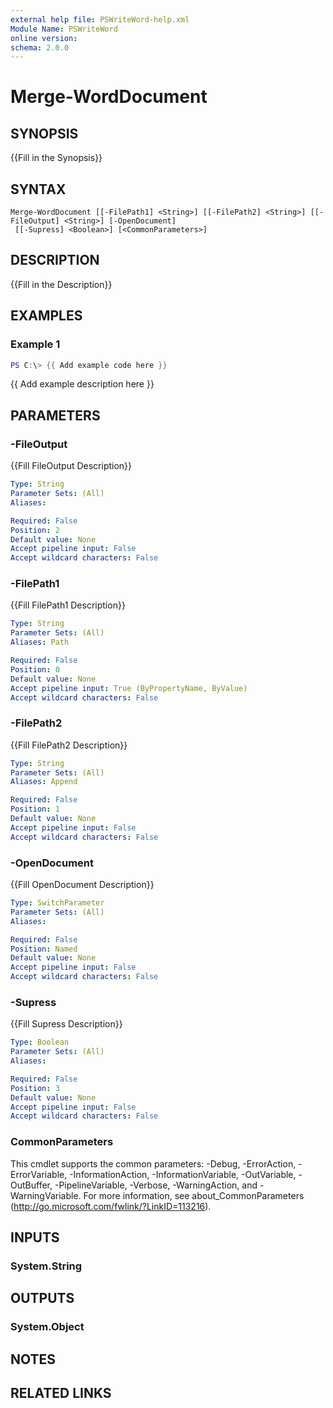 ```yaml
---
external help file: PSWriteWord-help.xml
Module Name: PSWriteWord
online version:
schema: 2.0.0
---
```


# Merge-WordDocument

## SYNOPSIS
{{Fill in the Synopsis}}

## SYNTAX

```
Merge-WordDocument [[-FilePath1] <String>] [[-FilePath2] <String>] [[-FileOutput] <String>] [-OpenDocument]
 [[-Supress] <Boolean>] [<CommonParameters>]
```

## DESCRIPTION
{{Fill in the Description}}

## EXAMPLES

### Example 1
```powershell
PS C:\> {{ Add example code here }}
```

{{ Add example description here }}

## PARAMETERS

### -FileOutput
{{Fill FileOutput Description}}

```yaml
Type: String
Parameter Sets: (All)
Aliases:

Required: False
Position: 2
Default value: None
Accept pipeline input: False
Accept wildcard characters: False
```

### -FilePath1
{{Fill FilePath1 Description}}

```yaml
Type: String
Parameter Sets: (All)
Aliases: Path

Required: False
Position: 0
Default value: None
Accept pipeline input: True (ByPropertyName, ByValue)
Accept wildcard characters: False
```

### -FilePath2
{{Fill FilePath2 Description}}

```yaml
Type: String
Parameter Sets: (All)
Aliases: Append

Required: False
Position: 1
Default value: None
Accept pipeline input: False
Accept wildcard characters: False
```

### -OpenDocument
{{Fill OpenDocument Description}}

```yaml
Type: SwitchParameter
Parameter Sets: (All)
Aliases:

Required: False
Position: Named
Default value: None
Accept pipeline input: False
Accept wildcard characters: False
```

### -Supress
{{Fill Supress Description}}

```yaml
Type: Boolean
Parameter Sets: (All)
Aliases:

Required: False
Position: 3
Default value: None
Accept pipeline input: False
Accept wildcard characters: False
```

### CommonParameters
This cmdlet supports the common parameters: -Debug, -ErrorAction, -ErrorVariable, -InformationAction, -InformationVariable, -OutVariable, -OutBuffer, -PipelineVariable, -Verbose, -WarningAction, and -WarningVariable. For more information, see about_CommonParameters (http://go.microsoft.com/fwlink/?LinkID=113216).

## INPUTS

### System.String

## OUTPUTS

### System.Object
## NOTES

## RELATED LINKS
